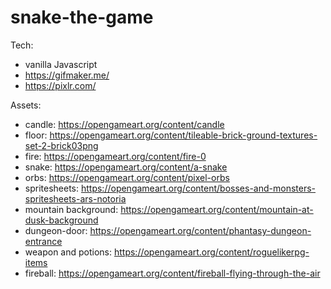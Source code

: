 # snake-the-game

Tech:
- vanilla Javascript
- https://gifmaker.me/
- https://pixlr.com/

Assets:
- candle: https://opengameart.org/content/candle
- floor: https://opengameart.org/content/tileable-brick-ground-textures-set-2-brick03png
- fire: https://opengameart.org/content/fire-0
- snake: https://opengameart.org/content/a-snake
- orbs: https://opengameart.org/content/pixel-orbs
- spritesheets: https://opengameart.org/content/bosses-and-monsters-spritesheets-ars-notoria
- mountain background: https://opengameart.org/content/mountain-at-dusk-background
- dungeon-door: https://opengameart.org/content/phantasy-dungeon-entrance
- weapon and potions: https://opengameart.org/content/roguelikerpg-items
- fireball: https://opengameart.org/content/fireball-flying-through-the-air